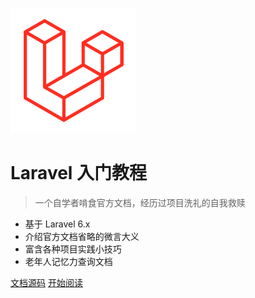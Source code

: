 ![logo](images/logo2.png)

# Laravel 入门教程

> 一个自学者啃食官方文档，经历过项目洗礼的自我救赎

- 基于 Laravel 6.x
- 介绍官方文档省略的微言大义
- 富含各种项目实践小技巧
- 老年人记忆力查询文档

[文档源码](https://github.com/Stone-ChenLijun/laravel-tutorial)
[开始阅读](preface)
